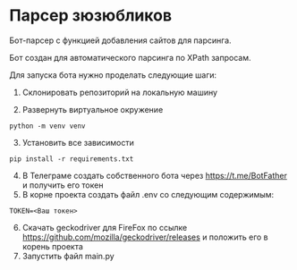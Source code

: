# Парсер зюзюбликов
Бот-парсер с функцией добавления сайтов для парсинга.

Бот создан для автоматического парсинга по XPath запросам.

Для запуска бота нужно проделать следующие шаги:

1. Склонировать репозиторий на локальную машину

2. Развернуть виртуальное окружение
```
python -m venv venv
```

3. Установить все зависимости
```
pip install -r requirements.txt
```
4. В Телеграме создать собственного бота через https://t.me/BotFather и получить его токен
5. В корне проекта создать файл .env со следующим содержимым:
```
TOKEN=<Ваш токен>
```
6. Скачать geckodriver для FireFox по ссылке https://github.com/mozilla/geckodriver/releases и положить его в корень проекта
7. Запустить файл main.py
